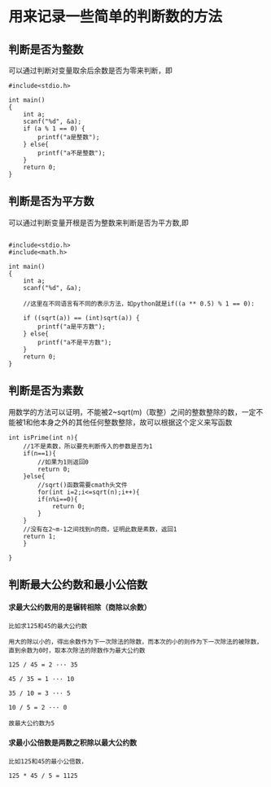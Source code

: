 # 用来记录一些简单的判断数的方法

## 判断是否为整数

可以通过判断对变量取余后余数是否为零来判断，即</br>

```
#include<stdio.h>

int main()
{
    int a;
    scanf("%d", &a);
    if (a % 1 == 0) {
        printf("a是整数");
    } else{
        printf("a不是整数");
    }
    return 0;
}
```

## 判断是否为平方数

可以通过判断变量开根是否为整数来判断是否为平方数,即</br>

```

#include<stdio.h>
#include<math.h>

int main()
{
    int a;
    scanf("%d", &a);
    
    //这里在不同语言有不同的表示方法，如python就是if((a ** 0.5) % 1 == 0):
 
    if ((sqrt(a)) == (int)sqrt(a)) {
        printf("a是平方数");
    } else{
        printf("a不是平方数");
    }
    return 0;
}
```

## 判断是否为素数

用数学的方法可以证明，不能被2~sqrt(m)（取整）之间的整数整除的数，一定不能被1和他本身之外的其他任何整数整除，故可以根据这个定义来写函数</br>

```
int isPrime(int n){
	//1不是素数，所以要先判断传入的参数是否为1 
	if(n==1){
		//如果为1则返回0 
		return 0;
	}else{
		//sqrt()函数需要cmath头文件 
		for(int i=2;i<=sqrt(n);i++){
		if(n%i==0){
			return 0;
		}
	}
	//没有在2~m-1之间找到n的商，证明此数是素数，返回1 
	return 1;
	}
	
}
```
## 判断最大公约数和最小公倍数

#### 求最大公约数用的是辗转相除（商除以余数）

```
比如求125和45的最大公约数

用大的除以小的，得出余数作为下一次除法的除数，而本次的小的则作为下一次除法的被除数，直到余数为0时，取本次除法的除数作为最大公约数

125 / 45 = 2 ··· 35

45 / 35 = 1 ··· 10

35 / 10 = 3 ··· 5

10 / 5 = 2 ··· 0

故最大公约数为5
```

#### 求最小公倍数是两数之积除以最大公约数

```
比如125和45的最小公倍数，

125 * 45 / 5 = 1125
```
